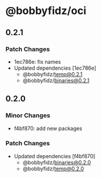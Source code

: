 # @bobbyfidz/oci

## 0.2.1

### Patch Changes

- 1ec786e: fix names
- Updated dependencies [1ec786e]
    - @bobbyfidz/temp@0.2.1
    - @bobbyfidz/binaries@0.2.1

## 0.2.0

### Minor Changes

- f4bf870: add new packages

### Patch Changes

- Updated dependencies [f4bf870]
    - @bobbyfidz/binaries@0.2.0
    - @bobbyfidz/temp@0.2.0
